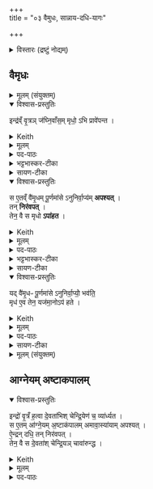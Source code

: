 +++  
title = "०३ वैमुधः, सान्नाय-दधि-यागः"

+++


<details><summary>विस्तारः (द्रष्टुं नोद्यम्)</summary>

पौर्णमासे अनुनिर्वाप्यो वैमृधपुरोडाशः, अमावास्यायां सान्नाय्यदधियागश्च

प्रजापतिऋषिः ।  
</details>

## वैमृधः  
<details><summary>मूलम् (संयुक्तम्)</summary>

इन्द्र॑व्ँवृ॒त्रञ्ज॑घ्नि॒वाँस॒म्मृधो॒ऽभि प्रावे॑पन्त॒ स  ए॒तव्ँवै॑मृ॒धम्पू॒णमा॑सेऽनुनिर्वा॒प्य॑मपश्य॒त्तन्निर॑वप॒त्तेन॒ वै स मृधोऽपा॑हत॒ यद्वै॑मृ॒धᳶ  पू॒र्णमा॑सेऽनुनिर्वा॒प्यो॑ भव॑ति॒ मृध॑ ए॒व तेन॒ यज॑मा॒नोऽप॑ हतः  
</details>


<details open><summary>विश्वास-प्रस्तुतिः</summary>

इन्द्र॑व्ँ वृ॒त्रञ् ज॑घ्नि॒वाँस॒म् मृधो॒ ऽभि प्रावे॑पन्त ।  
</details>

<details><summary>Keith</summary>

When Indra had slain Vrtra, his enemies threatened him.  
</details>


<details><summary>मूलम्</summary>

इन्द्र॑व्ँवृ॒त्रञ्ज॑घ्नि॒वाँस॒म्मृधो॒ऽभि प्रावे॑पन्त ।  
</details>

<details><summary>पद-पाठः</summary>

इन्द्र॑म् । वृ॒त्रम् । ज॒घ्नि॒वाँस॑म् । मृधः॑ । अ॒भि । प्रेति॑ । अ॒वे॒प॒न्त॒ ।  
सः । ए॒तम् । वै॒मृ॒धम् । पू॒र्णमा॑स॒ इति॑ पू॒र्ण-मा॒से॒ । अ॒नु॒नि॒र्वा॒प्य॑मित्य॑नु-नि॒र्वा॒प्य॑म् । अ॒प॒श्य॒त् ।  
</details>

<details><summary>भट्टभास्कर-टीका</summary>

1इन्द्रं वृत्रमित्यादि ॥ वैमृधस्यैकादशकपालस्य विधिः । वृत्रं हतवन्तमिन्द्रं मृधस्सङ्ग्रामाभिमुख्येन आगत्य प्रकर्षेणावेपयन् ।  
</details>

<details><summary>सायण-टीका</summary>

तत्र प्रथमं तावत्पौर्णमास्याममुनिर्वाप्यं वैमृधं विधित्सुः प्रस्तौति-  **इन्द्रं वृत्रमिति।** अथ य इन्द्रो वृत्र हतवांस्तमिन्द्रं मृधो वृत्रपक्षपातिनो वैरिणोऽभितः समागत्य प्रकर्षेण भयमुत्पाद्याकम्पयन्त।  
</details>

<details open><summary>विश्वास-प्रस्तुतिः</summary>

स ए॒तव्ँ वै॑मृ॒धम् पू॒र्णमा॑से ऽनुनिर्वा॒प्य॑म् **अपश्यत्** ।  
तन् **निर॑वपत्** ।  
तेन॒ वै स मृधो **ऽपा॑हत** ।  
</details>

<details><summary>Keith</summary>

He saw this enemy-dispelling (oblation) to be offered subsequently at the full moon. He offered it, and with it drove away his enemies.  
</details>


<details><summary>मूलम्</summary>

स ए॒तव्ँवै॑मृ॒धम्पू॒णमा॑सेऽनुनिर्वा॒प्य॑मपश्यत् ।  
तन्निर॑वपत् ।  
तेन॒ वै स मृधोऽपा॑हत ।  
</details>

<details><summary>पद-पाठः</summary>

सः । ए॒तम् । वै॒मृ॒धम् । पू॒र्णमा॑स॒ इति॑ पू॒र्ण-मा॒से॒ । अ॒नु॒नि॒र्वा॒प्य॑मित्य॑नु-नि॒र्वा॒प्य॑म् । अ॒प॒श्य॒त् ।  
तम् । निरिति॑ । अ॒व॒प॒त् ।  
तेन॑ । वै । सः । मृधः॑ । अपेति॑ । अ॒ह॒त॒ ।  
</details>

<details><summary>भट्टभास्कर-टीका</summary>

स एतमित्यादि । विमृदिन्द्रः तस्येदं कर्म **वैमृधं** प्रधानानन्तरं अनुनिर्वाप्यम् । गतमन्यत् ॥  
</details>

<details><summary>सायण-टीका</summary>

विनाशिता मृधो वैरिणो येन देवेनासौ **विमृत्।** स देवा यस्यैकादशकपालस्य पुरोडाशस्य सोऽयं **वैमृधः**। तं पुरोडाशं पूर्णमासयागेऽनुनिर्वाप्यं प्रधानकर्मणः पश्चान्निर्वापयोग्यमपश्यत्।  
</details>

<details open><summary>विश्वास-प्रस्तुतिः</summary>

यद् वै॑मृ॒धᳶ पू॒र्णमा॑से ऽनुनिर्वा॒प्यो॒॑ भव॑ति॒  
मृध॑ ए॒व तेन॒ यज॑मा॒नोऽप॑ हते ।  
</details>

<details><summary>Keith</summary>

In that the enemy-dispelling (oblation) is to be offered subsequently at the full moon, the sacrificer by it drives away his enemies.  
</details>


<details><summary>मूलम्</summary>

यद् वै॑मृ॒धᳶ पू॒र्णमा॑से ऽनुनिर्वा॒प्यो॑ भव॑ति ।  
मृध॑ ए॒व तेन॒ यज॑मा॒नोऽप॑ हते ।  
</details>

<details><summary>पद-पाठः</summary>

यत् । वै॒मृ॒धः । पू॒र्णमा॑स॒ इति॑ पू॒र्ण-मा॒से॒ । अ॒नु॒नि॒र्वा॒प्य॑ इत्य॑नु-नि॒र्वा॒प्यः॑ । भव॑ति ।  
मृधः॑ । ए॒व । तेन॑ । यज॑मानः । अपेति॑ । ह॒ते॒ ।  
</details>
<details><summary>सायण-टीका</summary>

अथ विधत्ते- **यद्वैमृध इति।**  
</details>

<details><summary>मूलम् (संयुक्तम्)</summary>

इन्द्रो॑ वृ॒त्रँ ह॒त्वा दे॒वता॑भिश्चेन्द्रि॒येण॑ च॒ व्या॑र्ध्यत॒ स ए॒तमा॑ग्ने॒यम॒ष्टाक॑पालममावा॒स्या॑यामपश्यदै॒न्द्रन्दधि॑ [15]  तन्निर॑वप॒त्तेन॒ वै स दे॒वता॑श्चेन्द्रि॒यञ्चावा॑रुन्द्ध॒ यदा॑ग्ने॒यो॑ऽष्टाक॑पालोऽमावा॒स्या॑या॒म्भव॑त्यै॒न्द्रन्दधि॑ दे॒वता॑श्चै॒व तेने॑न्द्रि॒यञ्च॒ यज॑मा॒नोऽव॑ रुन्द्धे  
</details>

## आग्नेयम् अष्टाकपालम्

<details open><summary>विश्वास-प्रस्तुतिः</summary>

इन्द्रो॑ वृ॒त्रँ ह॒त्वा दे॒वता॑भिश् चेन्द्रि॒येण॑ च॒ व्या॑र्ध्यत ।  
स ए॒तम् आ॑ग्ने॒यम् अ॒ष्टाक॑पालम् अमावा॒स्या॑याम् अपश्यत्  ।  
ऐ॒न्द्रन् दधि॒ तन् निर॑वपत् ।  
तेन॒ वै स दे॒वता॑श् चेन्द्रि॒यञ् चावा॑रुन्द्ध ।  
</details>

<details><summary>Keith</summary>

Indra, having slain Vrtra, lost the gods and his power. He saw the (offering) to Agni on eight potsherds at the new moon, and the curds for Indra [1]. He offered it, and by it he won the gods and his power.  
</details>


<details><summary>मूलम्</summary>

इन्द्रो॑ वृ॒त्रँ ह॒त्वा दे॒वता॑भिश्चेन्द्रि॒येण॑ च॒ व्या॑र्ध्यत ।  
स ए॒तमा॑ग्ने॒यम॒ष्टाक॑पालममावा॒स्या॑यामपश्यत्  ।  
ऐ॒न्द्रन्दधि॒  ।  
तन्निर॑वपत् ।  
तेन॒ वै स दे॒वता॑श्चेन्द्रि॒यञ्चावा॑रुन्द्ध ।  
</details>

<details><summary>पद-पाठः</summary>

इन्द्रः॑ । वृ॒त्रम् । ह॒त्वा । दे॒वता॑भिः । च॒ । इ॒न्द्रि॒येण॑ । च॒ । वीति॑ । आ॒र्ध्य॒त॒ ।  
सः । ए॒तम् । आ॒ग्ने॒यम् । अ॒ष्टाक॑पाल॒मित्य॒ष्टा-क॒पा॒ल॒म् । अ॒मा॒वा॒स्या॑या॒मित्य॑मा-वा॒स्या॑याम् । अ॒प॒श्य॒त् ।  
ऐ॒न्द्रम् । दधि॑ ।  
तम् । निरिति॑ । अ॒व॒प॒त् ।  
तेन॑ । वै । सः । दे॒वताः॑ । च॒ । इ॒न्द्रि॒यम् । च॒ । अवेति॑ । अ॒रु॒न्द्ध॒ ।

<details><summary>भट्टभास्कर-टीका</summary>

2इन्द्रो वृत्रं हत्येत्यादि ॥ ऐन्द्राग्नस्य विधिः, ऐन्द्रस्य च दध्नः ॥  
</details>

<details><summary>सायण-टीका</summary>

अथ सांनाय्यनामकमैन्द्रं दधि विधातुं प्रस्तौति-  **इन्द्रो वृत्रमिति।** इन्द्रो वृत्रवधेन भीतो दूरे पलायमानः स्वकीयाभिर्देवताभिश्च स्वकीयेन सामर्थ्येन च **व्यृद्धो** वियुक्तोऽभूत्।  
</details>

<details open><summary>विश्वास-प्रस्तुतिः</summary>

यद् आ॑ग्ने॒यो॒॑ ऽष्टाक॑पालो ऽमावा॒स्या॑या॒म् भव॑त्य् ऐ॒न्द्रन् दधि॑,  
दे॒वता॑श् चै॒व तेने॑न्द्रि॒यञ् च॒ यज॑मा॒नोऽव॑ रुन्द्धे ।  
</details>

<details><summary>Keith</summary>

In that at the new moon there is (an offering) to Agni on eight potsherds, and curds for Indra, the sacrificer wins by it the gods and power.  
</details>


<details><summary>मूलम्</summary>

यदा॑ग्ने॒यो॑ऽष्टाक॑पालोऽमावा॒स्या॑या॒म्भव॑ति ।  
ऐ॒न्द्रन्दधि॑ दे॒वता॑श्चै॒व तेने॑न्द्रि॒यञ्च॒ यज॑मा॒नोऽव॑ रुन्द्धे ।

</details>


<details><summary>पद-पाठः</summary>
यत् । आ॒ग्ने॒यः । अ॒ष्टाक॑पाल॒ इत्य॒ष्टा-क॒पा॒लः॒ । अ॒मा॒वा॒स्या॑या॒मित्य॑मा-वा॒स्या॑याम् । भव॑ति ।  
ऐ॒न्द्रम् । दधि॑ । दे॒वताः॑ । च॒ । ए॒व । तेन॑ । इ॒न्द्रि॒यम् । च॒ । यज॑मानः । अवेति॑ । रु॒न्द्धे॒ ।

 </details>

<details><summary>सायण-टीका</summary>

अथ विधत्ते- **यदाग्नेय इति।** अत्राऽऽग्नेयो न विधीयते। षष्ठे प्रपाठके यदाग्नेयोऽष्टाकपालोऽमावास्यायां च पौर्णमास्यां चाच्युतो भवतीति कालद्वये विधानात्। अत ऐन्द्राग्नविध्युन्नयनायायमर्थवादः- 
यदा केवलेनाप्याग्नेयेन देवतानामिन्द्रियस्य चावरोधो भवति तदानीमैन्द्राग्नेन तदवरोध इति किमु वक्तव्यमिति। अनयोः स्तुत्या तद्विधिरुन्नीयते। शाखान्तरे समानप्रकरणे स्पष्टं तद्विधानात्।  
ऐन्द्रादधिविधिस्त्वसंदिग्ध एव।  
</details>

<details><summary>मूलम् (संयुक्तम्)</summary>

इन्द्र॑स्य वृ॒त्रञ्ज॒घ्नुष॑ इन्द्रि॒यव्ँवी॒र्य॑म्पृथि॒वीमनु॒ व्या॑र्च्छ॒त्तदोष॑धयो वी॒रुधो॑ऽभव॒न्त्स प्र॒जाप॑ति॒मुपा॑धावद्वृ॒त्रम्मे॑ ज॒घ्नुष॑ इन्द्रि॒यव्ँवी॒र्य॑म् [16]  पृ॒थि॒वीमनु॒ व्या॑र॒त्तदोष॑धयो वी॒रुधो॑ऽभूव॒न्निति॒ स प्र॒जाप॑तिᳶ प॒शून॑ब्रवीदे॒तद॑स्मै॒ सन्न॑य॒तेति॒ तत्प॒शव॒ ओष॑धी॒भ्योऽध्या॒त्मन्त्सम॑नय॒न्तत्प्रत्य॑दुह॒न्यत्स॒मन॑य॒न्तत्सा॑न्ना॒य्यस्य॑ सान्नाय्य॒त्वय्ँयत्प्र॒त्यदु॑ह॒न्तत्प्र॑ति॒धुषᳶ॑ प्रतिधु॒क्त्वम्  
</details>

## सान्नाय्यः  
<details open><summary>विश्वास-प्रस्तुतिः</summary>

इन्द्र॑स्य वृ॒त्रञ् ज॒घ्नुष॑  
इन्द्रि॒यव्ँ वी॒र्य॑म् पृथि॒वीम् अनु॒ व्या॑र्च्छत् ।  
</details>

<details><summary>Keith</summary>

When Indra had slain Vrtra, his power and strength went into the earth;  
</details>


<details><summary>मूलम्</summary>

इन्द्र॑स्य वृ॒त्रञ्ज॒घ्नुष॑  इन्द्रि॒यव्ँवी॒र्य॑म्पृथि॒वीमनु॒ व्या॑र्च्छत् ।  
</details>

<details><summary>पद-पाठः</summary>

इन्द्र॑स्य । वृ॒त्रम् । ज॒घ्नुषः॑ । इ॒न्द्रि॒यम् । वी॒र्य॑म् । पृ॒थि॒वीम् । अनु॑ । वीति॑ । आ॒र्च्छ॒त् ।  
</details>

<details><summary>भट्टभास्कर-टीका</summary>

3इन्द्रस्य वृत्रं जघ्नुष इत्यादिना सान्नाय्यादीनामुत्पत्तिक्रमं दर्शयति - वृत्रं हतवत इन्द्रस्य इन्द्रियं वीर्यं च पृथिवीमनुप्रविश्य **व्यार्छत्** विविधं व्याप्तमभवत् ।  
अर्तेः 'पाघ्रा ' इत्यादिना ऋच्छादेशः ।  
</details>

<details><summary>सायण-टीका</summary>

तमेवं विधिं स्तोतुं सांनाय्यनिर्वचनं दर्शयति- **इन्द्रस्य वृत्रमिति।** **जघ्नुषो** हतवतः। **व्यार्छद्** विविधत्वेन प्राप्नोत्।  
</details>

<details open><summary>विश्वास-प्रस्तुतिः</summary>

तदोष॑धयो वी॒रुधो॑ऽभवन् ।  
</details>

<details><summary>Keith</summary>

then the plants and roots were born.  
</details>


<details><summary>मूलम्</summary>

तदोष॑धयो वी॒रुधो॑ऽभवन् ।  
</details>
<details><summary>पद-पाठः</summary>

तत् । ओष॑धयः । वी॒रुधः॑ । अ॒भ॒व॒न् ।  
</details>


<details><summary>भट्टभास्कर-टीका</summary>

**तच्च** पृथिवीमनुप्रविष्टं इन्द्रियं वीर्यं च ओषधयो वीरुधश्च **अभवन्** तदात्मना परिणतमभूत् -  
'ओषध्यः फलपाकान्ता लता गुल्माश्च वीरुधः' इति ।  
</details>

<details><summary>सायण-टीका</summary>

ओषधिवीरुधोर्भेदः पूर्वाचार्यैर्दर्शितः-  
“ओषध्यः फलपाकान्ता लता गुल्माश्च वीरुधः” इति।  
</details>

<details open><summary>विश्वास-प्रस्तुतिः</summary>

स प्र॒जाप॑ति॒म् उपा॑धावत् -

>  वृ॒त्रम् मे॑ ज॒घ्नुष॑ इन्द्रि॒यव्ँ वी॒र्य॑म् पृ॒थि॒वीमनु॒ व्या॑रत् ।  
तद् ओष॑धयो वी॒रुधो॑ ऽभूव॒न्न्

इति॑ ।  
</details>

<details><summary>Keith</summary>

He ran up to Prajapati, (saying), 'Now that I have slain Vrtra, my power and strength [2] have gone into the earth; then the plants and roots have been born.'  
</details>


<details><summary>मूलम्</summary>

स प्र॒जाप॑ति॒मुपा॑धावत् ।  
वृ॒त्रम्मे॑ ज॒घ्नुष॑ इन्द्रि॒यव्ँवी॒र्य॑म्  पृ॒थि॒वीमनु॒ व्या॑रत् ।  
तदोष॑धयो वी॒रुधो॑ऽभूव॒न्निति॑ ।  
</details>

<details><summary>पद-पाठः</summary>

सः । प्र॒जाप॑ति॒मिति॑ प्र॒जा-प॒ति॒म् । उपेति॑ । अ॒धा॒व॒त् ।  
वृ॒त्रम् । मे॒ । ज॒घ्नुषः॑ । इ॒न्द्रि॒यम् । वी॒र्य॑म् ।  पृ॒थि॒वीम् । अनु॑ । वीति॑ । आ॒र॒त् ।  
तत् । ओष॑धयः । वी॒रुधः॑ । अ॒भू॒व॒न् । इति॑ ।  
</details>


<details><summary>भट्टभास्कर-टीका</summary>

अथेन्द्रः प्रजापतिमुपाधावत् 'वृत्रं जघ्नुषः' इत्यादि वदन् ।  
</details>

<details><summary>सायण-टीका</summary>

तदेतदिन्द्रियसामर्थ्यस्यौषध्यादिरूपत्वं प्रजापतेरग्रे कथितवान्।  
</details>

<details open><summary>विश्वास-प्रस्तुतिः</summary>

स प्र॒जाप॑तिᳶ प॒शून् अ॑ब्रवीत् -  
"ए॒तद् अ॑स्मै॒ सन्न॑य॒ते"ति॑ ।  
</details>

<details><summary>Keith</summary>

Prajapati said to cattle, 'Collect it for him.'  
</details>


<details><summary>मूलम्</summary>

स प्र॒जाप॑तिᳶ प॒शून॑ब्रवीत् ।  
ए॒तद॑स्मै॒ सन्न॑य॒तेति॑ ।  
</details>
<details><summary>पद-पाठः</summary>

सः । प्र॒जाप॑ति॒रिति॑ प्र॒जा-प॒तिः॒ । प॒शून् । अ॒ब्र॒वी॒त् ।  
ए॒तत् । अ॒स्मै॒ । समिति॑ । न॒य॒त॒ । इति॑ ।  
</details>


<details><summary>भट्टभास्कर-टीका</summary>

अथ तच्छ्रुत्वा प्रजापतिः पशूनब्रवीत् एतदिन्द्रियादिकमस्मै इन्द्राय संनयत सम्यगिमं प्रापयतेति ।  
</details>

<details><summary>सायण-टीका</summary>

स च प्रजापतिरेतदिन्द्रियसामर्थ्यमिन्द्रार्थं सम्यक्प्रापयतेति पशून् अब्रवीत्।  
</details>

<details open><summary>विश्वास-प्रस्तुतिः</summary>

तत् प॒शव॒ ओष॑धी॒भ्यो ऽध्या॒त्मन्त् सम॑नयन् ।  
</details>

<details><summary>Keith</summary>

The cattle collected it from the plants in themselves;  
</details>


<details><summary>मूलम्</summary>

तत्प॒शव॒ ओष॑धी॒भ्योऽध्या॒त्मन्त्सम॑नयन् ।  
</details>

<details><summary>पद-पाठः</summary>

तत् । प॒शवः॑ । ओष॑धीभ्य॒ इत्योष॑धि-भ्यः॒ । अधीति॑ । आ॒त्मन् । समिति॑ । अ॒न॒य॒न् ।  
</details>


<details><summary>भट्टभास्कर-टीका</summary>

पशवश्च **ओषधीभ्यः** ओषधीनां सकाशात् तृणादिभक्षणद्वारेण **तत्** इन्द्रियादिकं **आत्मन्यधिसमनयन्** आत्मनि सम्यगानीतवन्तः ।  
</details>

<details><summary>सायण-टीका</summary>

तत्सामर्थ्यं पशव ओषधीभ्यः सकाशादानीय स्वात्मन्नधि स्वशरीरे सम्यक्स्थापितवन्तः।  
</details>

<details open><summary>विश्वास-प्रस्तुतिः</summary>

तत् प्रत्य॑दुहन् ।  
</details>

<details><summary>Keith</summary>

they milked it.  
</details>


<details><summary>मूलम्</summary>

तत्प्रत्य॑दुहन् ।  
</details>
<details><summary>पद-पाठः</summary>

तत् । प्रतीति॑ । अ॒दु॒ह॒न् ।  
</details>

<details><summary>भट्टभास्कर-टीका</summary>

तच्चानुनीतं सञ्जातं **प्रत्यदुहन्** ओषधीभ्य आत्मनि दुग्धं प्रत्यदुहन् इन्द्राय पुनरदुहन् ।  
</details>

<details><summary>सायण-टीका</summary>

पुनः स्वनिष्ठं तद्वीर्यं क्षीरादिरूपमिन्द्रं प्रति दुग्धवन्तः।  
</details>

<details open><summary>विश्वास-प्रस्तुतिः</summary>

यत् स॒मन॑य॒न् -  
तत् सा॑न्ना॒य्यस्य॑ सान्नाय्य॒त्वम् ।  
यत् प्र॒त्यदु॑ह॒न् -  
तत् प्र॑ति॒धुषᳶ॑ प्रतिधु॒क्त्वम् ।  
</details>

<details><summary>Keith</summary>

In that they collected it, has the collected oblation (sammayya) its name; in that they milked it, has fresh milk its name (pratidhuk).  
</details>


<details><summary>मूलम्</summary>

यत्स॒मन॑यन् ।  
तत्सा॑न्ना॒य्यस्य॑ सान्नाय्य॒त्वम् ।  
यत्प्र॒त्यदु॑हन् ।  
तत्प्र॑ति॒धुषᳶ॑ प्रतिधु॒क्त्वम् ।  
</details>

<details><summary>पद-पाठः</summary>

यत् । स॒मन॑य॒न्निति॑ सम्-अन॑यन् ।  
तत् । सा॒न्ना॒य्यस्येति॑ साम्-ना॒य्यस्य॑ । सा॒न्ना॒य्य॒त्वमिति॑ सान्नाय्य-त्वम् ।  
यत् । प्र॒त्यदु॑ह॒न्निति॑ प्रति-अदु॑हन् ।  
तत् । प्र॒ति॒धुष॒ इति॑ प्रति-धुषः॑ । प्र॒ति॒धु॒क्त्वमिति॑ प्रतिधुक्-त्वम् ।  
</details>



<details><summary>भट्टभास्कर-टीका</summary>

एवं सन्नयनात् सान्नाय्यत्वं, प्रतिदोहनात् प्रतिधुक्त्वं पयसः ।  
प्रतिदुह्यत इति प्रतिधुक्, छान्दसो वर्णविकारः । नयतेर्ण्यति 'पाय्यसान्नाय्य' इति निपात्यते, निपातनादेवाभिमतस्वरसिद्धिः ॥  
</details>

<details><summary>सायण-टीका</summary>

यस्मात्पशवः समनयंस्तस्मात् **सांनाय्यस्य** गोरसस्य सम्यगानयनेन संपन्नमिति व्युत्पत्त्या **सान्नाय्य** नाम भवति। यस्मादिन्द्रं प्रति दुग्धवन्तस्तस्मात् **प्रतिधुषः** प्रतिदिनं दुह्यमानस्य क्षीरस्य **प्रतिधुग्** इति नाम संपन्नम्।  
</details>

<details><summary>मूलम् (संयुक्तम्)</summary>

सम॑नैषु॒ᳶ प्रत्य॑धुक्ष॒न्न तु मयि॑ श्रयत॒ इत्य॑ब्रवीदे॒तद॑स्मै [17]  शृ॒तङ्कु॑रु॒तेत्य॑ब्रवी॒त्तद॑स्मै शृ॒तम॑कुर्वन्निन्द्रि॒यव्ँवावास्मि॑न्वी॒र्य॑न्तद॑श्रय॒न्तच्छृ॒तस्य॑ शृत॒त्वँ सम॑नैषु॒ᳶ प्रत्य॑धुक्षन्  
</details>

<details open><summary>विश्वास-प्रस्तुतिः</summary>

> सम॑नैषु॒ᳶ प्रत्य॑धुक्षन् ।  
न तु मयि॑ श्रयत॒

इत्य् अ॑ब्रवीत् ।  
</details>

<details><summary>Keith</summary>

'They have collected it; they have milked it; but it rests not in me', he said.  
</details>


<details><summary>मूलम्</summary>

सम॑नैषु॒ᳶ प्रत्य॑धुक्षन् ।  
न तु मयि॑ श्रयत॒ इत्य॑ब्रवीत् ।  
</details>

<details><summary>पद-पाठः</summary>

समिति॑ । अ॒नै॒षुः॒ । प्रतीति॑ । अ॒धु॒क्ष॒न् ।  
न । तु । मयि॑ । श्र॒य॒ते॒ । इति॑ । अ॒ब्र॒वी॒त् ।  
</details>


<details><summary>भट्टभास्कर-टीका</summary>

4अथेन्द्रः प्रजापतिमब्रवीत् मदीयमिन्द्रियादिकं पशवः ओषधीभ्य आत्मनि समनैषुः ।  
मह्यं च प्रत्यधुक्षन् । 'शल इगुपधादनिटः क्सः' ।  
कर्तुमपि **न श्रयते** न पच्यते न मयि प्रीतिं करोति । श्रिञ् पाके, व्यत्ययेन शप् ।  
</details>

<details><summary>सायण-टीका</summary>

अथ शृतनामनिर्वचनं दर्शयति- **समनैषुरिति।** भोः प्रजापते त्वदाज्ञया पशवः समनैषुः प्रत्यधुक्षंश्च क्षीररूपं तद्वीर्यं मयि न श्रयते पाकाभावान्मदुदरे तन्न जीर्यत्यर्थमुक्तवान्।  
</details>

<details open><summary>विश्वास-प्रस्तुतिः</summary>

ए॒तद् अ॑स्मै शृ॒तङ् कु॑रु॒तेत्य् अ॑ब्रवीत् ।  
</details>

<details><summary>Keith</summary>

'Make it ready for him' [3], he replied.  
</details>

<details><summary>मूलम्</summary>

ए॒तद॑स्मै शृ॒तङ्कु॑रु॒तेत्य॑ब्रवीत् ।  
</details>

<details><summary>पद-पाठः</summary>

ए॒तत् । अ॒स्मै॒ । शृ॒तम् । कु॒रु॒त॒ । इति॑ । अ॒ब्र॒वी॒त् ।  
</details>

<details><summary>भट्टभास्कर-टीका</summary>

अथ प्रजापतिः पशून् अब्रवीत् एतद **अस्मै** इन्द्राय **शृतं** पक्वं कुरुत । यद्वा - न तु मयि श्रयते स्थितिं न करोति । श्रीञ् सेवायाम् ।  
</details>

<details><summary>सायण-टीका</summary>

ततः प्रजापतिः पशून्प्रति शृतं पक्वं कुरुतेत्यब्रवीत्।  
</details>

<details open><summary>विश्वास-प्रस्तुतिः</summary>

तद् अ॑स्मै शृ॒तम् अ॑कुर्वन् ।  
इ॒न्द्रि॒यव्ँ वावास्मि॑न् वी॒र्य॑न् तद् अ॑श्रयन् ।  
तच् छृ॒तस्य॑ शृत॒त्वम् ।  
</details>

<details><summary>Keith</summary>

They made it ready for him; they made power and strength rest in him; verily the ready (milk) has its name (śrta).  
</details>


<details><summary>मूलम्</summary>

तद॑स्मै शृ॒तम॑कुर्वन् ।  
इ॒न्द्रि॒यव्ँवावास्मि॑न्वी॒र्य॑न्तद॑श्रयन् ।  
तच्छृ॒तस्य॑ शृत॒त्वम् ।  
</details>

<details><summary>पद-पाठः</summary>


तत् । अ॒स्मै॒ । शृ॒तम् । अ॒कु॒र्व॒न् ।  
इ॒न्द्रि॒यम् । वाव । अ॒स्मि॒न् । वी॒र्य॑म् । तत् । अ॒श्र॒य॒न् ।  
तत् । शृ॒तस्य॑ । शृ॒त॒त्वमिति॑ शृत-त्वम् ।  
</details>

<details><summary>भट्टभास्कर-टीका</summary>

एवमिन्द्रेणोक्ते प्रजापतिरब्रवीत् एतदस्मै शृतं पक्वं कुरुत यथाऽस्मिन् श्रयत इति ।  
शृतेति 'शृतं पाके' इति निपात्यते ।  
यद्वा - शृणोतेः शृतमिति छान्दसं संप्रसारणम् ॥  
</details>

<details><summary>सायण-टीका</summary>

तथा कृते सति तदिन्द्रियसामर्थ्यं पक्वं पयोऽस्मिन्निन्द्रोदरे सम्यगाश्रितमभूत्।  
य(त)स्मात् श्रा पाक इत्यस्माच्छ्रिञो वा **शृतम्** इति नाम निष्पन्नम्।  
</details>

<details><summary>मूलम् (संयुक्तम्)</summary>

शृ॒तम॑क्र॒न्न तु मा॑ धिनो॒तीत्य॑ब्रवीदे॒तद॑स्मै॒ दधि॑ कुरु॒तेत्य॑ब्रवी॒त्तद॑स्मै॒ दध्य॑कुर्व॒न्तदे॑नमधिनो॒त्तद्द॒ध्नो द॑धि॒त्वम्  
</details>

<details open><summary>विश्वास-प्रस्तुतिः</summary>

"सम॑नैषु॒ᳶ, प्रत्य॑धुक्षन्  ।  
शृ॒तम् **अ॑क्रन्** ।  
न तु मा॑ +++(प्रीणने→)+++धिनो॒ती"त्य् अ॑ब्रवीत् ।  
</details>

<details><summary>Keith</summary>

 'They have collected it; they have milked it; they have made it ready; but it does not impel me', he said.  
</details>


<details><summary>मूलम्</summary>

सम॑नैषु॒ᳶ प्रत्य॑धुक्षन्  ।  
शृ॒तम॑क्रन् ।  
न तु मा॑ धिनो॒तीत्य॑ब्रवीत् ।  
</details>
<details><summary>पद-पाठः</summary>

समिति॑ । अ॒नै॒षुः॒ । प्रतीति॑ । अ॒धु॒क्ष॒न् ।  
शृ॒तम् । अ॒क्र॒न् ।  
न । तु । मा॒ । धि॒नो॒ति॒ । इति॑ । अ॒ब्र॒वी॒त् ।  
</details>


<details><summary>भट्टभास्कर-टीका</summary>

5अक्रन् ॥ लुङि 'मन्त्रे घस' इति च्लेर्लुक्' । धिवि प्रीणने, इदित्वान्नुम्, 'धिन्विकृण्व्योरच' इत्युप्रत्ययः ।  
</details>

<details><summary>सायण-टीका</summary>

अथ दधिनामनिर्वचनं दर्शयति—  **समनैषुः प्रतीति।** संनयनप्रतिदोहनशृतत्वानि संपन्नन्येव, किं तु तच्छृतं मां तु न धिनोति न प्रीणयतीत्युक्ते प्रजापतिरातञ्चनकर्तृन्प्रति दधि कुरुतेत्यब्रवीत्।  
</details>

<details open><summary>विश्वास-प्रस्तुतिः</summary>

ए॒तद् अ॑स्मै॒ दधि॑ कुरु॒तेत्य् अ॑ब्रवीत् ।  
</details>

<details><summary>Keith</summary>

'Make it curds for him', he replied.  
</details>


<details><summary>मूलम्</summary>

ए॒तद॑स्मै॒ दधि॑ कुरु॒तेत्य॑ब्रवीत् ।  
</details>

<details><summary>पद-पाठः</summary>

ए॒तत् । अ॒स्मै॒ । दधि॑ । कु॒रु॒त॒ । इति॑ । अ॒ब्र॒वी॒त् ।  
</details>

<details><summary>भट्टभास्कर-टीका</summary>

अथ प्रजापतिरब्रवीत् पशूनेतद् अस्मै दधि प्रीणनं कुरुतेति ।  
</details>


<details open><summary>विश्वास-प्रस्तुतिः</summary>

तद् अ॑स्मै॒ दध्य् अ॑कुर्वन् ।  
</details>

<details><summary>Keith</summary>

They made it curds for him;  
</details>


<details><summary>मूलम्</summary>

तद॑स्मै॒ दध्य॑कुर्वन् ।  
</details>

<details><summary>पद-पाठः</summary>

तत् । अ॒स्मै॒ । दधि॑ । अ॒कु॒र्व॒न् ।  
</details>

<details><summary>भट्टभास्कर-टीका</summary>

ते चास्मै प्रीणनमकुर्वन् ।  
</details>

<details open><summary>विश्वास-प्रस्तुतिः</summary>

तद् ए॑नम् अधिनोत् ।  
</details>

<details><summary>Keith</summary>

that impelled (adhinot) him;  
</details>


<details><summary>मूलम्</summary>

तदे॑नमधिनोत् ।  
</details>
<details><summary>पद-पाठः</summary>

तत् । ए॒न॒म् । अ॒धि॒नो॒त् ।  
</details>

<details><summary>भट्टभास्कर-टीका</summary>

तदेनमित्यादि । गतम् ।  
</details>

<details><summary>सायण-टीका</summary>

तच्च दधिकृत सदेनमिन्द्रमधिनोदप्रीणयत्।  
</details>

<details open><summary>विश्वास-प्रस्तुतिः</summary>

तद् द॒ध्नो द॑धि॒त्वम् ।  
</details>

<details><summary>Keith</summary>

verily curds (dadhi) has its name.  
</details>


<details><summary>मूलम्</summary>

तद् द॒ध्नो द॑धि॒त्वम् ।  
</details>
<details><summary>पद-पाठः</summary>

तत् । द॒ध्नः । द॒धि॒त्वमिति॑ दधि-त्वम् ।  
</details>


<details><summary>भट्टभास्कर-टीका</summary>

धिनोतीति दधि । धिनोतेः किः द्विर्वचनादि । दधातिर्वा प्रीणने, (इदित्वान्नुम्,) 'आदृगमहन' इति किन्प्रत्ययः ।

 दध्न इत्यनङादेशस्योदात्तत्वादुदात्तनिवृत्तिस्वरेण विभक्तेरुदात्तत्वम् ॥  
</details>

<details><summary>सायण-टीका</summary>

तस्माद्दधि नाम संपन्नम्। अत्रैन्द्रं दधीति विधिर्विस्पष्ट एव।  
शृतनामनिर्वचनार्थवादनैन्द्रं पय इति विधिमुन्नयेत्। अन्यथा वक्ष्यमाणशृतावदानविचारानुदयप्रसङ्गात्।  
</details>

### आनुपूर्वी  
<details><summary>मूलम् (संयुक्तम्)</summary>

ब्र॑ह्मवा॒दिनो॑ वदन्ति द॒ध्नᳶ पूर्व॑स्याव॒देय॑म् [18]  दधि॒ हि पूर्व॑ङ्क्रि॒यत॒ इत्यना॑दृत्य॒ तच्छृ॒तस्यै॒व पूर्व॒स्याव॑ द्येदिन्द्रि॒यमे॒वास्मि॑न्वी॒र्यँ॑ श्रि॒त्वा द॒ध्नोपरि॑ष्टाद्धिनोति यथापू॒र्वमुपै॑ति  
</details>

<details open><summary>विश्वास-प्रस्तुतिः</summary>

ब्र॒ह्म॒वा॒दिनो॑ वदन्ति -

> द॒ध्नᳶ पूर्व॑स्याव॒देय॑म्  
दधि॒ हि पूर्व॑ङ् क्रि॒यत॒

इति॑।  
</details>

<details><summary>Keith</summary>

The theologians say, 'One should offer curds first, for curds is made first' [4].  
</details>


<details><summary>मूलम्</summary>

ब्र॒ह्म॒वा॒दिनो॑ वदन्ति ।  
द॒ध्नᳶ पूर्व॑स्याव॒देय॑म् ।  
दधि॒ हि पूर्व॑ङ् क्रि॒यत॒ इति॑।  
</details>

<details><summary>पद-पाठः</summary>

ब्र॒ह्म॒वा॒दिन॒ इति॑ ब्रह्म-वा॒दिनः॑ । व॒द॒न्ति॒ ।  
द॒ध्नः । पूर्व॑स्य । अ॒व॒देय॒मित्य॑व-देय॑म् ।  
दधि॑ । हि । पूर्व॑म् । क्रि॒यते॑ । इति॑ ।  
</details>


<details><summary>भट्टभास्कर-टीका</summary>

6ब्रह्मवादिन इत्यादि ॥ अन्तिमायामेव रजन्यां दध्युत्पाद्यते उत्तरेद्युः प्रातर्दोह इति दध्नः पूर्वत्वमिति ।  
</details>

<details><summary>सायण-टीका</summary>

तमेव विचारमभित्रेत्य पूर्वपक्षमुपन्यस्यति-  **ब्रह्मवादिन इति।** यस्मात् पूर्वदिने रात्रौ दधि क्रियते तस्माज्जुह्वामवदानेऽवदीयमाने दध्नः स्वरूपमेव पूर्वमवदेयम्।  
</details>

<details open><summary>विश्वास-प्रस्तुतिः</summary>

अना॑दृत्य॒ तच् छृ॒तस्यै॒व पूर्व॒स्याव॑द्येत् ।  
इ॒न्द्रि॒यम् ए॒वास्मि॑न् वी॒र्यँ॑ श्रि॒त्वा  
द॒ध्नोपरि॑ष्टाद् +धिनोति ।  
य॒था॒पू॒र्वम् उपै॑ति   ।  
</details>

<details><summary>Keith</summary>

One should disregard that and offer ready (milk) first; verily one places power and strength in him and later impels him by curds; and he proceeds in order (of production).  
</details>


<details><summary>मूलम्</summary>

अना॑दृत्य॒ तच्छृ॒तस्यै॒व पूर्व॒स्याव॑ द्येत् ।  
इ॒न्द्रि॒यमे॒वास्मि॑न्वी॒र्यँ॑ श्रि॒त्वा द॒ध्नोपरि॑ष्टाद्धिनोति ।  
य॒था॒पू॒र्वमुपै॑ति   ।  
</details>

<details><summary>पद-पाठः</summary>

अना॑दृ॒त्येत्यना॑-दृ॒त्य॒ । तत् । शृ॒तस्य॑ । ए॒व । पूर्व॑स्य । अवेति॑ । द्ये॒त् ।  
इ॒न्द्रि॒यम् । ए॒व । अ॒स्मि॒न् । वी॒र्य॑म् । श्रि॒त्वा । द॒ध्ना । उ॒परि॑ष्टात् । धि॒नो॒ति॒ ।  
य॒था॒पू॒र्वमिति॑ यथा-पू॒र्वम् । उपेति॑ । ए॒ति॒ ।

</details>


<details><summary>भट्टभास्कर-टीका</summary>

एतद्दूषयति - **अनादृत्येत्यादि ।** यदिन्द्रस्येन्द्रियादिकमोषधीभ्य आनीय इन्द्राय प्रतिदुग्धं तदिन्द्रे प्रथमं श्रित्वा सेवितं पक्वं वा कृत्वा उपरिष्टादुत्तरकालं दधिभागेन इन्द्रं धिनोति तस्माच्छ्रितस्यैव पूर्वत्वम् । गतमन्यत् ॥  
</details>

<details><summary>सायण-टीका</summary>

तमेवं पूर्वपक्षं दर्शयित्वा सिद्धान्तं विधत्ते—  **अनादृत्येति।** तत्पूर्वं दध्यावदानमनादृत्य क्षीरस्यैव स्वरूपं पूर्वभवदेयम्। तथा सत्यस्मिन्यजमान इन्द्रियरूपमेव क्षीरमवस्याप्योपरिष्टाद्दध्ना प्रीणयति। क्षीरं पूर्वभावि दधि पश्चाद्भावीत्येवषुत्पत्तिक्रममपि प्राप्तवान्भवति।  
</details>

<details><summary>मूलम् (संयुक्तम्)</summary>

यत्पू॒तीकै॑र्वा पर्णव॒ल्कैर्वा॑त॒ञ्च्यात्सौ॒म्यन्तद्यत्क्व॑लै राक्ष॒सन्तद्यत्त॑ण्डु॒लैर्वै॑श्वदे॒वन्तद्यदा॒तञ्च॑नेन मानु॒षन्तद्यद्द॒ध्ना तत्सेन्द्र॑न्द॒ध्ना त॑नक्ति [19]  से॒न्द्र॒त्वाया॑ग्निहोत्रोच्छेष॒णम॒भ्यात॑नक्ति य॒ज्ञस्य॒ सन्त॑त्यै  
</details>

### तञ्चनम्  
<details open><summary>विश्वास-प्रस्तुतिः</summary>

यत् पू॒तीकै॑र् वा पर्ण-व॒ल्कैर् वा॑ त॒ञ्च्याथ्  
सौ॒म्यन् तत् ।  
</details>

<details><summary>Keith</summary>

If he curdles it with Putika plants or with bark, that is fit for Soma;  
</details>


<details><summary>मूलम्</summary>

यत्पू॒तीकै॑र्वा पर्णव॒ल्कैर्वा॑त॒ञ्च्यात्सौ॒म्यन्तत् ।  
</details>

<details><summary>पद-पाठः</summary>

यत् । पू॒तीकैः॑ । वा॒ । प॒र्ण॒व॒ल्कैरिति॑ पर्ण-व॒ल्कैः । वा॒ । आ॒त॒ञ्च्यादित्या॑-त॒ञ्च्यात् । सौ॒म्यम् । तत् ।

</details>

<details><summary>भट्टभास्कर-टीका</summary>

7यदित्यादि ॥ **पूतीकः** सोमसदृशो लताविशेषः । **पर्णवल्कः** पलाशवृन्तम् ।  
**आतञ्चनं** द्रव्यान्तरसंप्रयोगेन पयसो घनीभावः । तञ्चू सङ्कोचने ।  
</details>

<details><summary>सायण-टीका</summary>

अथाऽऽतञ्चनं विधत्ते— **यत्पूतीकैरिति।**  
सोमवल्लीसमानाया लतायाः खण्डाः **पूतीकाः**। पलाशवृक्षस्यांशाः **पर्णवल्काः**। प्रौढबदरफलानि **क्वलाः**। ईषदम्लतक्रम् **आतञ्चतम्**। पूतीकादिभिरातञ्चनं सोमादीनां प्रियम्।  
</details>

<details open><summary>विश्वास-प्रस्तुतिः</summary>

यत् क्व᳕लै +++(त॒ञ्च्याथ्)+++ - राक्ष॒सन् तत् ।  
</details>

<details><summary>Keith</summary>

if with jujubes, that is for the Raksases;  
</details>


<details><summary>मूलम्</summary>

यत्क्व॑लै राक्ष॒सन्तत् ।  
</details>

<details><summary>पद-पाठः</summary>

यत् । क्व॑लैः । रा॒क्ष॒सम् । तत् ।  
</details>

<details><summary>भट्टभास्कर-टीका</summary>

**क्वलः** ह्रस्वह्रदः ।  
</details>


<details open><summary>विश्वास-प्रस्तुतिः</summary>

यत् त॑ण्डु॒लैर् +++(त॒ञ्च्याथ्)+++ वै॑श्वदे॒वन् तत् ।  
यद् आ॒तञ्च॑नेन +++(त॒ञ्च्याथ्)+++ मानु॒षन् तत् ।  
</details>

<details><summary>Keith</summary>

if with rice grains, for the All-gods;  
if with rennet, for men;  
</details>


<details><summary>मूलम्</summary>

यत्त॑ण्डु॒लैर्वै॑श्वदे॒वन्तत् ।  
यदा॒तञ्च॑नेन मानु॒षन्तत् ।  
</details>

<details><summary>पद-पाठः</summary>

यत् । त॒ण्डु॒लैः । वै॒श्व॒दे॒वमिति॑ वैश्व-दे॒वम् । तत् ।  
यत् । आ॒तञ्च॑ने॒नेत्या॑-तञ्च॑नेन । मा॒नु॒षम् । तत् ।  
</details>

<details><summary>भट्टभास्कर-टीका</summary>

तण्डुलाः - गताः ।  
</details>

<details open><summary>विश्वास-प्रस्तुतिः</summary>

यद् द॒ध्ना +++(त॒ञ्च्याथ्)+++ तत् सेन्द्र॑म् ।  
द॒ध्ना त॑नक्ति सेन्द्र॒त्वाय॑।  
</details>

<details><summary>Keith</summary>

if with curds, that has Indra.  
He curdles it with curds [5] that it may have Indra.  
</details>

<details><summary>मूलम्</summary>

यद्द॒ध्ना तत्सेन्द्र॑म् ।  
द॒ध्ना त॑नक्ति सेन्द्र॒त्वाय॑।  
</details>

<details><summary>पद-पाठः</summary>

यत् । द॒ध्ना । तत् । सेन्द्र॒मिति॒ स-इ॒न्द्र॒म् ।  
द॒ध्ना । एति॑ । त॒न॒क्ति॒ । से॒न्द्र॒त्वायेति॑ सेन्द्र-त्वाय॑ ।  
</details>

<details><summary>भट्टभास्कर-टीका</summary>

आतञ्चनद्रव्यं दधि प्रसिद्धम् ।  
**सेन्द्रम्** इन्द्रेण देवतया सहितम् ।  
</details>

<details><summary>सायण-टीका</summary>

तथा सत्यत्रेन्द्रप्रीत्यै दध्ना ऽऽतञ्च्यात्।  
</details>

<details open><summary>विश्वास-प्रस्तुतिः</summary>

अ॒ग्नि॒हो॒त्रो॒च्छे॒ष॒णम् अ॒भ्यात॑नक्ति -  
य॒ज्ञस्य॒ सन्त॑त्यै ।  
</details>

<details><summary>Keith</summary>

He curdles the remains of the Agnihotra, for the continuity of the sacrifice.  
</details>


<details><summary>मूलम्</summary>

अग्निहोत्रोच्छेष॒णम॒भ्यात॑नक्ति य॒ज्ञस्य॒ सन्त॑त्यै ।  
</details>

<details><summary>पद-पाठः</summary>

अ॒ग्नि॒हो॒त्रो॒च्छे॒ष॒णमित्य॑ग्निहोत्र-उ॒च्छे॒ष॒णम् । अ॒भ्यात॑न॒क्तीत्य॑भि-आत॑नक्ति । य॒ज्ञस्य॑ । सन्त॑त्या॒ इति॒ सम्-त॒त्यै॒ ।  
</details>


<details><summary>भट्टभास्कर-टीका</summary>

**अग्निहोत्रोच्छेषणं** अग्निहोत्रशेषः यवागूशेषः । तद**भ्यातनक्ति** दध्ना आतच्य उपर्यातनक्ति यज्ञस्याविच्छेदाय ॥  
</details>

<details><summary>सायण-टीका</summary>

दध्ना ऽऽतञ्चवनस्योपर्यग्निहोत्रार्थयवागूशेषे (ष) णातञ्चनं विधत्ते—  **अग्निहोत्रेति।** दर्शयागस्याग्निहोत्रेण सहाविच्छेदः संततिः।  
</details>

<details><summary>मूलम् (संयुक्तम्)</summary>

इन्द्रो॑ वृ॒त्रँ ह॒त्वा परा॑म्परा॒वत॑मगच्छ॒दपा॑राध॒मिति॒ मन्य॑मान॒स्तन्दे॒वता॒ᳶ प्रैष॑मैच्छ॒न्त्सो॑ऽब्रवीत्प्र॒जाप॑ति॒र्यᳶ प्र॑थ॒मो॑ऽनुवि॒न्दति॒ तस्य॑ प्रथ॒मम्भा॑ग॒धेय॒मिति॒ तम्पि॒तरोऽन्व॑विन्द॒न्तस्मा॑त्पि॒तृभ्यᳶ॑ पूर्वे॒द्युᳵ क्रि॑यते  
</details>

### पितृभ्यः  
<details open><summary>विश्वास-प्रस्तुतिः</summary>

इन्द्रो॑ वृ॒त्रँ ह॒त्वा परा॑म् परा॒वत॑म् अगच्छ॒द् अपा॑राध॒म् इति॒ मन्य॑मानः।  
</details>

<details><summary>Keith</summary>

Indra having slain Vrtra went to a great distance, thinking, 'I have sinned.'  
</details>


<details><summary>मूलम्</summary>

इन्द्रो॑ वृ॒त्रँ ह॒त्वा परा॑म्परा॒वत॑मगच्छद् अपा॑राध॒मिति॒ मन्य॑मानः ।  
</details>

<details><summary>पद-पाठः</summary>

इन्द्रः॑ । वृ॒त्रम् । ह॒त्वा । परा॑म् । प॒रा॒वत॒मिति॑ परा-वत॑म् । अ॒ग॒च्छ॒त् । अपेति॑ । अ॒रा॒ध॒म् । इति॑ । मन्य॑मानः ।  
</details>

<details><summary>भट्टभास्कर-टीका</summary>

8इन्द्रो वृत्रं हत्वेति ॥ पितृयज्ञविधिः परां परावतमिति । देशमगच्छत् । 'उपसर्गाच्छन्दसि धात्वर्थे' इति वनिप् ।  
**अपाराधं** अपारात्सम् । छान्दसस्सिज्लुक् ।  
वृत्रं हतवानिति सापराधमात्मानं मन्यमानो दूरात् गन्तुं श्रेय इति निश्चित्यागच्छत् ।  
</details>

<details><summary>सायण-टीका</summary>

अथ पिण्डपितृयज्ञं विधत्ते—इन्द्रो वृत्रमिति। वृत्रवधेन सुरागामपराधं कृतवानस्मीति मन्यमान इन्द्रो भीतोऽत्यन्तं दूरममच्छत्।  
</details>

<details open><summary>विश्वास-प्रस्तुतिः</summary>

तन् दे॒वता॒ᳶ प्रैष॑म् ऐच्छन् ।  
</details>

<details><summary>Keith</summary>

The gods sought to start him.  
</details>


<details><summary>मूलम्</summary>

तन्दे॒वता॒ᳶ प्रैष॑मैच्छन् ।  
</details>
<details><summary>पद-पाठः</summary>

तम् । दे॒वताः॑ । प्रैष॒मिति॑ प्र-एष॑म् । ऐ॒च्छ॒न् ।  
</details>

<details><summary>भट्टभास्कर-टीका</summary>

अथ देवास्तं प्रैषं प्राप्तुमैच्छन् । इष गतौ ।  
</details>

<details><summary>सायण-टीका</summary>

तमिन्द्रं प्रति देवता अह्वानमैच्छन्।  
</details>

<details open><summary>विश्वास-प्रस्तुतिः</summary>

सो॑ऽब्रवीत् प्र॒जाप॑ति॒र् -  
"यᳶ प्र॑थ॒मो॑ऽनुवि॒न्दति॒ तस्य॑ प्रथ॒मम् भा॑ग॒धेय॒म्" इति॑ ।  
</details>

<details><summary>Keith</summary>

Prajapati said, "He who first finds him will have the first share."  
</details>


<details><summary>मूलम्</summary>

सो॑ऽब्रवीत् ।

</details>

<details><summary>पद-पाठः</summary>

सः । अ॒ब्र॒वी॒त् ।

</details>

<details><summary>भट्टभास्कर-टीका</summary>

सोऽब्रवीदित्यादि । गतम् ।  
</details>

<details open><summary>विश्वास-प्रस्तुतिः</summary>

तम्पि॒तरोऽन्व॑विन्दन् ।  
तस्मा॑त् पि॒तृभ्यᳶ॑ पूर्वे॒द्युᳵ क्रि॑यते ।  
</details>

<details><summary>Keith</summary>

The Pitrs found him; therefore an offering is made to the Pitrs on the day before.  
</details>

<details><summary>प्रदीपसिंहः</summary>

अत्र मूलस्य तथा विश्वासप्रस्तुतेश्च क्रमे विचारः-  ??
प्र॒जाप॑ति॒र्यᳶ प्र॑थ॒मो॑ऽनुवि॒न्दति॑ ।  तस्य॑ प्रथ॒मम्भा॑ग॒धेय॒मिति॑ ।  इति वाक्यं कुत्र भवितव्यमिति न स्पष्टम्।  
तम्पि॒तरोऽन्व॑विन्दन् । इति वाक्यद्वयं पूर्वमस्ति । ततः भाष्यमस्ति ।तत्र प्रजापतेः इत्यादि भाष्यव्याख्या नास्ति । अग्रे वर्तते । अतः 1903 मध्ये विद्यमान मूल-भाष्य-पदपाठादि 1007 तः पूर्वं भवितव्यं वा । कथं क्रमस्य पौर्वापर्यं करणीयमिति ।  
</details>



<details><summary>मूलम्</summary>

प्र॒जाप॑ति॒र्यᳶ प्र॑थ॒मो॑ऽनुवि॒न्दति॑ ।  
तस्य॑ प्रथ॒मम्भा॑ग॒धेय॒मिति॑ ।  
तम्पि॒तरोऽन्व॑विन्दन् ।  
तस्मा॑त्पि॒तृभ्यᳶ॑ पूर्वे॒द्युᳵ क्रि॑यते ।  
</details>

<details><summary>पद-पाठः</summary>

प्र॒जाप॑ति॒रिति॑ प्र॒जा-प॒तिः॒ । यः । प्र॒थ॒मः । अ॒नु॒वि॒न्दतीत्य॑नु-वि॒न्दति॑ ।  
तस्य॑ । प्र॒थ॒मम् । भा॒ग॒धेय॒मिति॑ भाग-धेय॑म् । इति॑ ।  
तम् । पि॒तरः॑ । अन्विति॑ । अ॒वि॒न्द॒न् ।  
तस्मा॑त् । पि॒तृभ्य॒ इति॑ पि॒तृ-भ्यः॒ । पू॒र्वे॒द्युः । क्रि॒य॒ते॒ ।  
</details>


<details><summary>भट्टभास्कर-टीका</summary>

**अनुविन्दति** अनुक्रमेण लभते ।

**पूर्वेद्युः** पूर्वस्मिन्नह्नि । 'सद्यः परुत्' इत्यादिना निपात्यते ॥  
</details>

<details><summary>सायण-टीका</summary>

देवतानां मध्ये योऽन्विष्य प्रथममिन्द्रं लभते तस्य प्रथमं भागो दीयत इति प्रजापतिनोक्ताः पितरः प्रथममिन्द्रं यस्मादलभन्त तस्मात्पितृभ्य पूर्वेद्युः पिण्डपितृयज्ञं कुर्यात्।  
दर्शयागदेवतानाममावास्यायामारम्भः प्रतिपादि तद्यागः। पितृणां त्वमावास्यायामेव पिण्डदानम्।  
</details>

### अमावास्याया ऐन्द्रत्वम्  
<details><summary>मूलम् (संयुक्तम्)</summary>

सो॑ऽमावा॒स्या॑म्प्रत्याग॑च्छ॒त्तन्दे॒वा अ॒भि सम॑गच्छ॒न्तामा वै नः॑ [20]  अ॒द्य वसु॑ वस॒तीतीन्द्रो॒ हि दे॒वाना॒व्ँवसु॒ तद॑मावा॒स्या॑या अमावास्य॒त्वम्  
</details>

<details open><summary>विश्वास-प्रस्तुतिः</summary>

सो॑ऽमावा॒स्या॒॑म् प्रत्याग॑च्छत् ।  
</details>

<details><summary>Keith</summary>

He approached the new moon night;  
</details>


<details><summary>मूलम्</summary>

सो॑ऽमावा॒स्या॑म्प्रत्याग॑च्छत् ।  
</details>
<details><summary>पद-पाठः</summary>

सः । अ॒मा॒वा॒स्या॑मित्य॑मा-वा॒स्या॑म् । प्रति॑ । एति॑ । अ॒ग॒च्छ॒त् ।  
</details>


<details><summary>भट्टभास्कर-टीका</summary>

9अमावास्यां प्रति, लक्षणे कर्मप्रवचनीयत्वं, अमावास्यया गमनं लक्ष्यते इति ।  
</details>

<details><summary>सायण-टीका</summary>

ननु ब्राह्मणग्रन्थे प्रथमकाण्डस्य तृतीयप्रपाठके ऽन्त्यानुवाके महता प्रपञ्चेन पिण्डपितृयज्ञो विहितः। बाढम्।  
एवं तर्हि सांनाय्यप्रशंसार्थमत्र तदनुवादोऽस्तु। तामेव स्तुतिं द्योतयितुममावास्यानिर्वचनं दर्शयति—  **सोऽमावास्यामिति।**  
पितृभिरन्विष्य लब्धः स इन्द्रोऽमावास्यायां पलायनदेशात्प्रतिनिवृत्य समागतः।  
</details>

<details open><summary>विश्वास-प्रस्तुतिः</summary>

तन् दे॒वा अ॒भि सम॑गच्छन्त -  "+अ॒मा वै नो॒ऽद्य वसु॑ वस॒ती"ति॑ ।  
</details>

<details><summary>Keith</summary>

the gods met him, (saying), 'Our treasure to-day at home [6] dwells',  
</details>


<details><summary>मूलम्</summary>

तन्दे॒वा अ॒भि सम॑गच्छन्तामा वै नो॒ऽद्य वसु॑ वस॒तीति॑ ।  
</details>

<details><summary>पद-पाठः</summary>

तम् । दे॒वाः । अ॒भि । समिति॑ । अ॒ग॒च्छ॒न्त॒ । अ॒मा । वै । नः॒ ।  अ॒द्य । वसु॑ । व॒स॒ति॒ । इति॑ ।  
</details>

<details><summary>भट्टभास्कर-टीका</summary>

अथामावास्यायां देवास्तमिन्द्रमभि **समगच्छन्त** आभिमुख्येन सङ्गता अभवन् ।

कथं वदन्तः? **अद्य** अस्मिन्नह्नि **नः** **अस्माकं वसु** अस्मदीयं धनं इन्द्रो ऽयं अमा सहास्माभिर् वसतीति । एवं देवा वदन्त एनमिन्द्रमभिगताः समागताः ।  
</details>

<details><summary>सायण-टीका</summary>

ते देवास्तमिन्द्रमभिमुखीकर्तुं संप्राप्ताः परस्परमिदमब्रुवन्— अद्य नोऽस्माकं **वसु** श्रेष्ठं धनम् **अमा वसति** सह तिष्ठति, सर्वेषां साधारणत्वेन वर्तत इत्यर्थः।  
</details>

<details open><summary>विश्वास-प्रस्तुतिः</summary>

इन्द्रो॒ हि दे॒वाना॒व्ँ वसु॑ ।  
</details>

<details><summary>Keith</summary>

for Indra is the treasure of the gods,  
</details>


<details><summary>मूलम्</summary>

इन्द्रो॒ हि दे॒वाना॒व्ँवसु॑ ।  
</details>

<details><summary>पद-पाठः</summary>

इन्द्रः॑ । हि । दे॒वाना॑म् । वसु॑ ।  
</details>


<details><summary>भट्टभास्कर-टीका</summary>

इन्द्रो हीति । **वसु** वरिष्ठं द्रव्यं(वा) ।  
</details>

<details><summary>सायण-टीका</summary>

किं तद्वस्विति तदुच्यते-इन्द्रः खलु सर्वेषां देवानां वसु श्रेष्ठं धनं, तस्मिन्वर्तमाने सति स्वामिलाभात्।  
</details>

<details open><summary>विश्वास-प्रस्तुतिः</summary>

तद् अ॑मा-वा॒स्या॑या अमा+++(=सह)+++-वास्य॒त्वम्  ।  
</details>

<details><summary>हिन्दी</summary>

and that is why the new moon night has its name (ama-vasya), 'home dwelling').  
</details>


<details><summary>मूलम्</summary>

तद॑मावा॒स्या॑या अमावास्य॒त्वम्  ।  
</details>

<details><summary>पद-पाठः</summary>

तत् । अ॒मा॒वा॒स्या॑या॒ इत्य॑मा-वा॒स्या॑याः । अ॒मा॒वा॒स्य॒त्वमित्य॑मावास्य-त्वम् ।  
</details>

<details><summary>भट्टभास्कर-टीका</summary>

**अमावास्यत्वमिति** अमा सह वसन्त्यस्यामिन्द्रो देवताश्चेत्यमावास्या । अधिकरणे ण्यत् ।  
इदञ्च व्युत्पत्त्यन्तरं, अमा वसतः सुर्याचन्द्रमसावस्यामिति व्युत्पत्तिदर्शनात् ॥  
</details>

<details><summary>सायण-टीका</summary>

यस्माद्देवा एवमुक्तवन्तस्तस्मादमा वसत्यद्येति व्युत्पत्त्या ऽमावास्यानाम संपन्नम्।  
</details>

<details><summary>मूलम् (संयुक्तम्)</summary>

ब्र॑ह्मवा॒दिनो॑ वदन्ति किन्देव॒त्यँ॑ सान्ना॒य्यमिति॑ वैश्वदे॒वमिति॑ ब्रूया॒द्विश्वे॒ हि तद्दे॒वा भा॑ग॒धेय॑म॒भि स॒मग॑च्छ॒न्तेति  
</details>

<details open><summary>विश्वास-प्रस्तुतिः</summary>

ब्र॒ह्म॒वा॒दिनो॑ वदन्ति  ।  
"कि॒न्-दे॒व॒त्यँ॑ सान्ना॒य्यम्" इति॑ ।  
"वै॒श्व॒दे॒वम्" इति॑ ब्रूयात् ।  
"विश्वे॒ हि तद् दे॒वा भा॑ग॒धेय॑म् अ॒भि स॒मग॑च्छ॒न्ते"ति॑ ।  
</details>

<details><summary>Keith</summary>

The theologians say, What is the deity of the Samnayya?' 'The All-gods', he should reply, 'for so the All-gods won that as their share.'  
</details>


<details><summary>मूलम्</summary>

ब्र॒ह्म॒वा॒दिनो॑ वदन्ति  ।  
कि॒न्दे॒व॒त्यँ॑ सान्ना॒य्यमिति॑ ।  
वै॒श्व॒दे॒वमिति॑ ब्रूयात् ।  
विश्वे॒ हि तद्दे॒वा भा॑ग॒धेय॑म॒भि स॒मग॑च्छ॒न्तेति॑ ।  
</details>

<details><summary>पद-पाठः</summary>

ब्र॒ह्म॒वा॒दिन॒ इति॑ ब्रह्म-वा॒दिनः॑ । व॒द॒न्ति॒ ।  
कि॒न्दे॒व॒त्य॑मिति॑ किम्-दे॒व॒त्य॑म् । सा॒न्ना॒य्यमिति॑ साम्-ना॒य्यम् । इति॑ ।  
वै॒श्व॒दे॒वमिति॑ वैश्व-दे॒वम् । इति॑ । ब्रू॒या॒त् ।  
विश्वे॑ । हि । तत् । दे॒वाः । भा॒ग॒धेय॒मिति॑ भाग-धेय॑म् । अ॒भीति॑ । स॒मग॑च्छ॒न्तेति॑ सम्-अग॑च्छन्त । इति॑ ।  
</details>


<details><summary>भट्टभास्कर-टीका</summary>

10वैश्वदेवमिति ॥ वृत्रवधादनन्तरमिन्द्रियं वीर्यं च दूरतरं गतम् । पितृभिः प्रत्यानीतमिन्द्रममावास्यायां सान्नाय्येन प्रवृद्धेन्द्रियवीर्यं कर्तुं विश्वेदेवास्तत्सान्नाय्य एवैन्द्रं भागधेयं अभिसमगच्छन्त । तस्माद्वैश्वदेवं भवितुं युक्तमिति ॥  
</details>


<details><summary>सायण-टीका</summary>

ऐन्द्रं दधीति विधिवाक्ये सांनाय्यस्य यदैन्द्रत्वमुक्तं तदेव पूर्वोत्तरपक्षाभ्यां द्रढयति—  **ब्रह्मवादिन इति।**  
पितृभिरानीयमानमिन्द्रमभिमुखीकर्तुं सर्वेऽपि देवा यदा समागच्छंस्तदा तत्सांनाय्यलक्षणं भागमभिलक्ष्यैव समागच्छन्निति सांनाय्यं वैश्वदेवमिति केषांचित्पक्षः।  
</details>

<details open><summary>विश्वास-प्रस्तुतिः</summary>

अथो॒ खल्व् "ऐ॒न्द्रम्" इत्ये॒व ब्रू॑यात् -  
इन्द्र॒व्ँ वाव ते तद् भि॑ष॒ज्यन्तो॒ ऽभि सम॑गच्छ॒न्तेति॑ ॥  
</details>

<details><summary>Keith</summary>

Or rather he should reply, 'Indra, for it was in healing Indra that they won it.'  
</details>


<details><summary>मूलम् </summary>

अथो॒ खल्वै॒न्द्रमित्ये॒व ब्रू॑या॒दिन्द्र॒व्ँवाव ते तद्भि॑ष॒ज्यन्तो॒ऽभि सम॑गच्छ॒न्तेति॑ ॥ [21]  
</details>

<details><summary>मूलम्</summary>

अथो॒ खलु॑ ।  
ऐ॒न्द्रमित्ये॒व ब्रू॑यात् ।  
इन्द्र॒व्ँवाव ते तद्भि॑ष॒ज्यन्तो॒ऽभि सम॑गच्छ॒न्तेति॑ ॥ 
</details>

<details><summary>पद-पाठः</summary>

अथो॒ इति॑ । खलु॑ ।  
ऐ॒न्द्रम् । इति॑ । ए॒व । ब्रू॒या॒त् ।  
इन्द्र॑म् । वाव । ते । तत् । भि॒ष॒ज्यन्तः॑ । अ॒भि । समिति॑ । अ॒ग॒च्छ॒न्त॒ । इति॑ ॥  
</details>

<details><summary>भट्टभास्कर-टीका</summary>

11दूषयति - **अथो इति ॥** तदानीं देवा इन्द्रं भिषज्यन्त एवाभिसमगच्छन्त न त्वात्मभागलब्धये । तल्लाभहेतौ शतृप्रत्ययः । इन्द्रभैषज्यार्थमेव अभिसमगच्छन्त ।

तस्माद्विश्वे देवाः प्रसक्ता एवेति । ऐन्द्रमित्येवोत्तरं समीचीनमिति ।  
भिषज्यतिः कण्ड्वादिर्यगन्तः ॥

इति द्वितीये पञ्चमे तृतीयोनुवाकः ॥  
</details>

<details><summary>सायण-टीका</summary>

**अथो**शब्दः पक्षान्तरार्थः। भीत्या दूरदेशं गतमिन्द्रं भिषज्यन्त एव भयनिवारणेन समाधित्सन्त एव ते देवास्त्विन्द्रं समागताः न तु सांनाय्यलिप्सया ।  
तस्मात्सांनाय्यम् ऐन्द्रमित्येव बुद्धिमान् ब्रूयात्।  
</details>
